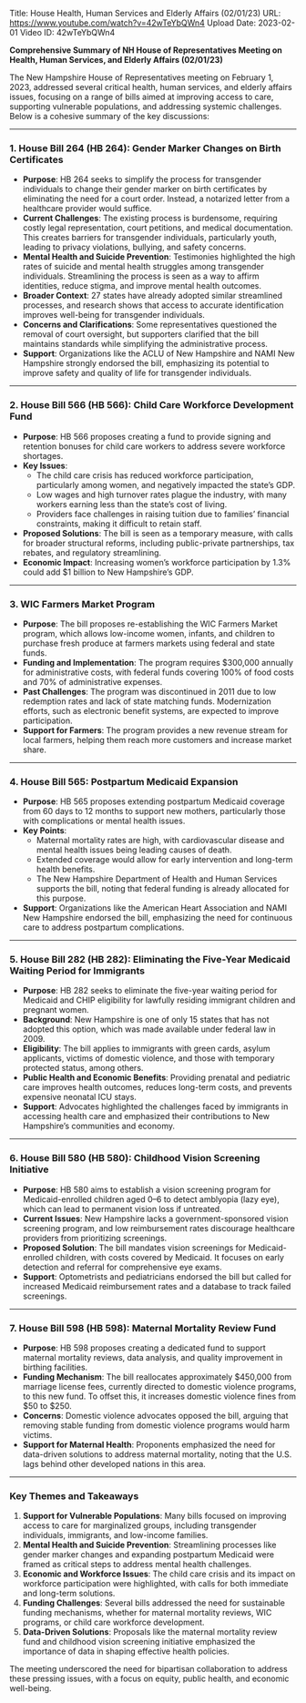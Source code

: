 Title: House Health, Human Services and Elderly Affairs (02/01/23)
URL: https://www.youtube.com/watch?v=42wTeYbQWn4
Upload Date: 2023-02-01
Video ID: 42wTeYbQWn4

**Comprehensive Summary of NH House of Representatives Meeting on Health, Human Services, and Elderly Affairs (02/01/23)**

The New Hampshire House of Representatives meeting on February 1, 2023, addressed several critical health, human services, and elderly affairs issues, focusing on a range of bills aimed at improving access to care, supporting vulnerable populations, and addressing systemic challenges. Below is a cohesive summary of the key discussions:

---

### **1. House Bill 264 (HB 264): Gender Marker Changes on Birth Certificates**
- **Purpose**: HB 264 seeks to simplify the process for transgender individuals to change their gender marker on birth certificates by eliminating the need for a court order. Instead, a notarized letter from a healthcare provider would suffice.
- **Current Challenges**: The existing process is burdensome, requiring costly legal representation, court petitions, and medical documentation. This creates barriers for transgender individuals, particularly youth, leading to privacy violations, bullying, and safety concerns.
- **Mental Health and Suicide Prevention**: Testimonies highlighted the high rates of suicide and mental health struggles among transgender individuals. Streamlining the process is seen as a way to affirm identities, reduce stigma, and improve mental health outcomes.
- **Broader Context**: 27 states have already adopted similar streamlined processes, and research shows that access to accurate identification improves well-being for transgender individuals.
- **Concerns and Clarifications**: Some representatives questioned the removal of court oversight, but supporters clarified that the bill maintains standards while simplifying the administrative process.
- **Support**: Organizations like the ACLU of New Hampshire and NAMI New Hampshire strongly endorsed the bill, emphasizing its potential to improve safety and quality of life for transgender individuals.

---

### **2. House Bill 566 (HB 566): Child Care Workforce Development Fund**
- **Purpose**: HB 566 proposes creating a fund to provide signing and retention bonuses for child care workers to address severe workforce shortages.
- **Key Issues**:
  - The child care crisis has reduced workforce participation, particularly among women, and negatively impacted the state’s GDP.
  - Low wages and high turnover rates plague the industry, with many workers earning less than the state’s cost of living.
  - Providers face challenges in raising tuition due to families’ financial constraints, making it difficult to retain staff.
- **Proposed Solutions**: The bill is seen as a temporary measure, with calls for broader structural reforms, including public-private partnerships, tax rebates, and regulatory streamlining.
- **Economic Impact**: Increasing women’s workforce participation by 1.3% could add $1 billion to New Hampshire’s GDP.

---

### **3. WIC Farmers Market Program**
- **Purpose**: The bill proposes re-establishing the WIC Farmers Market program, which allows low-income women, infants, and children to purchase fresh produce at farmers markets using federal and state funds.
- **Funding and Implementation**: The program requires $300,000 annually for administrative costs, with federal funds covering 100% of food costs and 70% of administrative expenses.
- **Past Challenges**: The program was discontinued in 2011 due to low redemption rates and lack of state matching funds. Modernization efforts, such as electronic benefit systems, are expected to improve participation.
- **Support for Farmers**: The program provides a new revenue stream for local farmers, helping them reach more customers and increase market share.

---

### **4. House Bill 565: Postpartum Medicaid Expansion**
- **Purpose**: HB 565 proposes extending postpartum Medicaid coverage from 60 days to 12 months to support new mothers, particularly those with complications or mental health issues.
- **Key Points**:
  - Maternal mortality rates are high, with cardiovascular disease and mental health issues being leading causes of death.
  - Extended coverage would allow for early intervention and long-term health benefits.
  - The New Hampshire Department of Health and Human Services supports the bill, noting that federal funding is already allocated for this purpose.
- **Support**: Organizations like the American Heart Association and NAMI New Hampshire endorsed the bill, emphasizing the need for continuous care to address postpartum complications.

---

### **5. House Bill 282 (HB 282): Eliminating the Five-Year Medicaid Waiting Period for Immigrants**
- **Purpose**: HB 282 seeks to eliminate the five-year waiting period for Medicaid and CHIP eligibility for lawfully residing immigrant children and pregnant women.
- **Background**: New Hampshire is one of only 15 states that has not adopted this option, which was made available under federal law in 2009.
- **Eligibility**: The bill applies to immigrants with green cards, asylum applicants, victims of domestic violence, and those with temporary protected status, among others.
- **Public Health and Economic Benefits**: Providing prenatal and pediatric care improves health outcomes, reduces long-term costs, and prevents expensive neonatal ICU stays.
- **Support**: Advocates highlighted the challenges faced by immigrants in accessing health care and emphasized their contributions to New Hampshire’s communities and economy.

---

### **6. House Bill 580 (HB 580): Childhood Vision Screening Initiative**
- **Purpose**: HB 580 aims to establish a vision screening program for Medicaid-enrolled children aged 0–6 to detect amblyopia (lazy eye), which can lead to permanent vision loss if untreated.
- **Current Issues**: New Hampshire lacks a government-sponsored vision screening program, and low reimbursement rates discourage healthcare providers from prioritizing screenings.
- **Proposed Solution**: The bill mandates vision screenings for Medicaid-enrolled children, with costs covered by Medicaid. It focuses on early detection and referral for comprehensive eye exams.
- **Support**: Optometrists and pediatricians endorsed the bill but called for increased Medicaid reimbursement rates and a database to track failed screenings.

---

### **7. House Bill 598 (HB 598): Maternal Mortality Review Fund**
- **Purpose**: HB 598 proposes creating a dedicated fund to support maternal mortality reviews, data analysis, and quality improvement in birthing facilities.
- **Funding Mechanism**: The bill reallocates approximately $450,000 from marriage license fees, currently directed to domestic violence programs, to this new fund. To offset this, it increases domestic violence fines from $50 to $250.
- **Concerns**: Domestic violence advocates opposed the bill, arguing that removing stable funding from domestic violence programs would harm victims.
- **Support for Maternal Health**: Proponents emphasized the need for data-driven solutions to address maternal mortality, noting that the U.S. lags behind other developed nations in this area.

---

### **Key Themes and Takeaways**
1. **Support for Vulnerable Populations**: Many bills focused on improving access to care for marginalized groups, including transgender individuals, immigrants, and low-income families.
2. **Mental Health and Suicide Prevention**: Streamlining processes like gender marker changes and expanding postpartum Medicaid were framed as critical steps to address mental health challenges.
3. **Economic and Workforce Issues**: The child care crisis and its impact on workforce participation were highlighted, with calls for both immediate and long-term solutions.
4. **Funding Challenges**: Several bills addressed the need for sustainable funding mechanisms, whether for maternal mortality reviews, WIC programs, or child care workforce development.
5. **Data-Driven Solutions**: Proposals like the maternal mortality review fund and childhood vision screening initiative emphasized the importance of data in shaping effective health policies.

The meeting underscored the need for bipartisan collaboration to address these pressing issues, with a focus on equity, public health, and economic well-being.